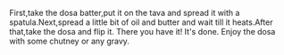 First,take the dosa batter,put it on the tava and spread it with a spatula.Next,spread a little bit of oil and butter and wait till it heats.After that,take the dosa and flip it. There you have it! It's done. Enjoy the dosa with some chutney or any gravy.